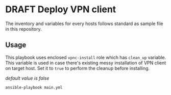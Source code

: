 # DRAFT Deploy VPN client

The inventory and variables for every hosts follows standard as sample file in this repository.

## Usage

This playbook uses enclosed `vpnc-install` role which has `clean_up` variable. This variable is used in case there's existing messy installation of VPN client on target host. Set it to `true` to perform the cleanup before installing.

*default value is false*

```
ansible-playbook main.yml
```